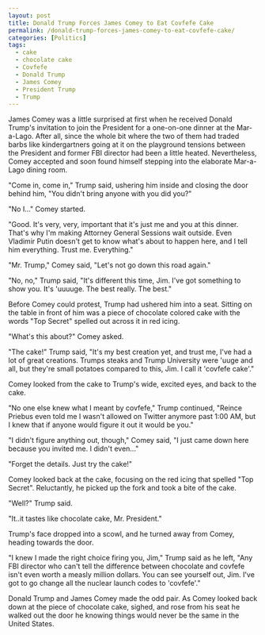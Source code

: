 ```yaml
---
layout: post
title: Donald Trump Forces James Comey to Eat Covfefe Cake
permalink: /donald-trump-forces-james-comey-to-eat-covfefe-cake/
categories: [Politics]
tags:
  - cake
  - chocolate cake
  - Covfefe
  - Donald Trump
  - James Comey
  - President Trump
  - Trump
---
```

James Comey was a little surprised at first when he received Donald Trump's invitation to join the President for a one-on-one dinner at the Mar-a-Lago. After all, since the whole bit where the two of them had traded barbs like kindergartners going at it on the playground tensions between the President and former FBI director had been a little heated. Nevertheless, Comey accepted and soon found himself stepping into the elaborate Mar-a-Lago dining room.

"Come in, come in," Trump said, ushering him inside and closing the door behind him, "You didn't bring anyone with you did you?"

"No I..." Comey started.

"Good. It's very, very, important that it's just me and you at this dinner. That's why I'm making Attorney General Sessions wait outside. Even Vladimir Putin doesn't get to know what's about to happen here, and I tell him everything. Trust me. Everything."

"Mr. Trump," Comey said, "Let's not go down this road again."

"No, no," Trump said, "It's different this time, Jim. I've got something to show you. It's 'uuuuge. The best really. The best."

Before Comey could protest, Trump had ushered him into a seat. Sitting on the table in front of him was a piece of chocolate colored cake with the words "Top Secret" spelled out across it in red icing.

"What's this about?" Comey asked.

"The cake!" Trump said, "It's my best creation yet, and trust me, I've had a lot of great creations. Trumps steaks and Trump University were 'uuge and all, but they're small potatoes compared to this, Jim. I call it 'covfefe cake'."

Comey looked from the cake to Trump's wide, excited eyes, and back to the cake.

"No one else knew what I meant by covfefe," Trump continued, "Reince Priebus even told me I wasn't allowed on Twitter anymore past 1:00 AM, but I knew that if anyone would figure it out it would be you."

"I didn't figure anything out, though," Comey said, "I just came down here because you invited me. I didn't even..."

"Forget the details. Just try the cake!"

Comey looked back at the cake, focusing on the red icing that spelled "Top Secret". Reluctantly, he picked up the fork and took a bite of the cake.

"Well?" Trump said.

"It..it tastes like chocolate cake, Mr. President."

Trump's face dropped into a scowl, and he turned away from Comey, heading towards the door.

"I knew I made the right choice firing you, Jim," Trump said as he left, "Any FBI director who can't tell the difference between chocolate and covfefe isn't even worth a measly million dollars. You can see yourself out, Jim. I've got to go change all the nuclear launch codes to 'covfefe'."

Donald Trump and James Comey made the odd pair. As Comey looked back down at the piece of chocolate cake, sighed, and rose from his seat he walked out the door he knowing things would never be the same in the United States.
